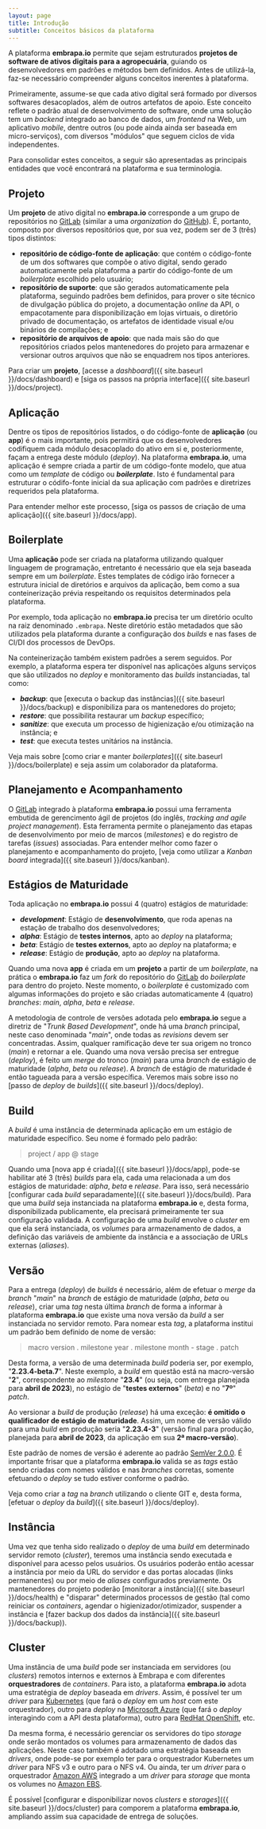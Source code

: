 ```yaml
---
layout: page
title: Introdução
subtitle: Conceitos básicos da plataforma
---
```


A plataforma **embrapa.io** permite que sejam estruturados **projetos de software de ativos digitais para a agropecuária**, guiando os desenvolvedores em padrões e métodos bem definidos. Antes de utilizá-la, faz-se necessário compreender alguns conceitos inerentes à plataforma.

Primeiramente, assume-se que cada ativo digital será formado por diversos softwares desacoplados, além de outros artefatos de apoio. Este conceito reflete o padrão atual de desenvolvimento de software, onde uma solução tem um _backend_ integrado ao banco de dados, um _frontend_ na Web, um aplicativo _mobile_, dentre outros (ou pode ainda ainda ser baseada em micro-serviços), com diversos "módulos" que seguem ciclos de vida independentes.

Para consolidar estes conceitos, a seguir são apresentadas as principais entidades que você encontrará na plataforma e sua terminologia.

## Projeto

Um **projeto** de ativo digital no **embrapa.io** corresponde a um grupo de repositórios no [GitLab](https://git.embrapa.io) (similar a uma _organization_ do [GitHub](https://github.com)). É, portanto, composto por diversos repositórios que, por sua vez, podem ser de 3 (três) tipos distintos:

- **repositório de código-fonte de aplicação**: que contém o código-fonte de um dos softwares que compõe o ativo digital, sendo gerado automaticamente pela plataforma a partir do código-fonte de um _boilerplate_ escolhido pelo usuário;
- **repositório de suporte**: que são gerados automaticamente pela plataforma, seguindo padrões bem definidos, para prover o site técnico de divulgação pública do projeto, a documentação _online_ da API, o empacotamente para disponibilização em lojas virtuais, o diretório privado de documentação, os artefatos de identidade visual e/ou binários de compilações; e
- **repositório de arquivos de apoio**: que nada mais são do que repositórios criados pelos mantenedores do projeto para armazenar e versionar outros arquivos que não se enquadrem nos tipos anteriores.

Para criar um **projeto**, [acesse a _dashboard_]({{ site.baseurl }}/docs/dashboard) e [siga os passos na própria interface]({{ site.baseurl }}/docs/project).

## Aplicação

Dentre os tipos de repositórios listados, o do código-fonte de **aplicação** (ou **app**) é o mais importante, pois permitirá que os desenvolvedores codifiquem cada módulo desacoplado do ativo em si e, posteriormente, façam a entrega deste módulo (_deploy_). Na plataforma **embrapa.io**, uma aplicação é sempre criada a partir de um código-fonte modelo, que atua como um _template_ de código ou **_boilerplate_**. Isto é fundamental para estruturar o códifo-fonte inicial da sua aplicação com padrões e diretrizes requeridos pela plataforma.

Para entender melhor este processo, [siga os passos de criação de uma aplicação]({{ site.baseurl }}/docs/app).

## Boilerplate

Uma **aplicação** pode ser criada na plataforma utilizando qualquer linguagem de programação, entretanto é necessário que ela seja baseada sempre em um _boilerplate_. Estes templates de código irão fornecer a estrutura inicial de diretórios e arquivos da aplicação, bem como a sua conteinerização prévia respeitando os requisitos determinados pela plataforma.

Por exemplo, toda aplicação no **embrapa.io** precisa ter um diretório oculto na raiz denominado ```.embrapa```. Neste diretório estão metadados que são utilizados pela plataforma durante a configuração dos _builds_ e nas fases de CI/DI dos processos de DevOps.

Na conteinerização também existem padrões a serem seguidos. Por exemplo, a plataforma espera ter disponível nas aplicações alguns serviços que são utilizados no _deploy_ e monitoramento das _builds_ instanciadas, tal como:

- **_backup_**: que [executa o backup das instâncias]({{ site.baseurl }}/docs/backup) e disponibiliza para os mantenedores do projeto;
- **_restore_**: que possibilita restaurar um _backup_ específico;
- **_sanitize_**: que executa um processo de higienização e/ou otimização na instância; e
- **_test_**: que executa testes unitários na instância.

Veja mais sobre [como criar e manter _boilerplates_]({{ site.baseurl }}/docs/boilerplate) e seja assim um colaborador da plataforma.

## Planejamento e Acompanhamento

O [GitLab](https://git.embrapa.io) integrado à plataforma **embrapa.io** possui uma ferramenta embutida de gerencimento ágil de projetos (do inglês, _tracking and agile project management_). Esta ferramenta permite o planejamento das etapas de desenvolvimento por meio de marcos (_milestones_) e do registro de tarefas (_issues_) associadas. Para entender melhor como fazer o planejamento e acompanhamento do projeto, [veja como utilizar a _Kanban board_ integrada]({{ site.baseurl }}/docs/kanban).

## Estágios de Maturidade

Toda aplicação no **embrapa.io** possui 4 (quatro) estágios de maturidade:

- **_development_**: Estágio de **desenvolvimento**, que roda apenas na estação de trabalho dos desenvolvedores;
- **_alpha_**: Estágio de **testes internos**, apto ao _deploy_ na plataforma;
- **_beta_**: Estágio de **testes externos**, apto ao _deploy_ na plataforma; e
- **_release_**: Estágio de **produção**, apto ao _deploy_ na plataforma.

Quando uma nova **app** é criada em um **projeto** a partir de um _boilerplate_, na prática o **embrapa.io** faz um _fork_ do repositório do [GitLab](https://git.embrapa.io) do _boilerplate_ para dentro do projeto. Neste momento, o _boilerplate_ é customizado com algumas informações do projeto e são criadas automaticamente 4 (quatro) _branches_: _main_, _alpha_, _beta_ e _release_.

A metodologia de controle de versões adotada pelo **embrapa.io** segue a diretriz de "_Trunk Based Development_", onde há uma _branch_ principal, neste caso denominada "_main_", onde todas as _revisions_ devem ser concentradas. Assim, qualquer ramificação deve ter sua origem no tronco (_main_) e retornar a ele. Quando uma nova versão precisa ser entregue (_deploy_), é feito um _merge_ do tronco (_main_) para uma _branch_ de estágio de maturidade (_alpha_, _beta_ ou _release_). A _branch_ de estágio de maturidade é então tagueada para a versão específica. Veremos mais sobre isso no [passo de _deploy_ de _builds_]({{ site.baseurl }}/docs/deploy).

## Build

A _build_ é uma instância de determinada aplicação em um estágio de maturidade específico. Seu nome é formado pelo padrão:

> project / app @ stage

Quando uma [nova app é criada]({{ site.baseurl }}/docs/app), pode-se habilitar até 3 (três) _builds_ para ela, cada uma relacionada a um dos estágios de maturidade: _alpha_, _beta_ e _release_. Para isso, será necessário [configurar cada _build_ separadamente]({{ site.baseurl }}/docs/build). Para que uma _build_ seja instanciada na plataforma **embrapa.io** e, desta forma, disponibilizada publicamente, ela precisará primeiramente ter sua configuração validada. A configuração de uma _build_ envolve o _cluster_ em que ela será instanciada, os _volumes_ para armazenamento de dados, a definição das variáveis de ambiente da instância e a associação de URLs externas (_aliases_).

## Versão

Para a entrega (_deploy_) de _builds_ é necessário, além de efetuar o _merge_ da _branch_ "_main_" na _branch_ de estágio de maturidade (_alpha_, _beta_ ou _release_), criar uma _tag_ nesta última _branch_ de forma a informar à plataforma **embrapa.io** que existe uma nova versão da _build_ a ser instanciada no servidor remoto. Para nomear esta _tag_, a plataforma institui um padrão bem definido de nome de versão:

> macro version . milestone year . milestone month - stage . patch

Desta forma, a versão de uma determinada _build_ poderia ser, por exemplo, "**2.23.4-beta.7**". Neste exemplo, a _build_ em questão está na macro-versão "**2**", correspondente ao _milestone_ "**23.4**" (ou seja, com entrega planejada para **abril de 2023**), no estágio de "**testes externos**" (_beta_) e no "**7º**" _patch_.

Ao versionar a _build_ de produção (_release_) há uma exceção: **é omitido o qualificador de estágio de maturidade**. Assim, um nome de versão válido para uma _build_ em produção seria "**2.23.4-3**" (versão final para produção, planejada para **abril de 2023**, da aplicação em sua **2ª macro-versão**).

Este padrão de nomes de versão é aderente ao padrão [SemVer 2.0.0](https://semver.org/). É importante frisar que a plataforma **embrapa.io** valida se as _tags_ estão sendo criadas com nomes válidos e nas _branches_ corretas, somente efetuando o _deploy_ se tudo estiver conforme o padrão.

Veja como criar a _tag_ na _branch_ utilizando o cliente GIT e, desta forma, [efetuar o _deploy_ da _build_]({{ site.baseurl }}/docs/deploy).

## Instância

Uma vez que tenha sido realizado o _deploy_ de uma _build_ em determinado servidor remoto (_cluster_), teremos uma instância sendo executada e disponível para acesso pelos usuários. Os usuários poderão então acessar a instância por meio da URL do servidor e das portas alocadas (links permanentes) ou por meio de _aliases_ configurados previamente. Os mantenedores do projeto poderão [monitorar a instância]({{ site.baseurl }}/docs/health) e "disparar" determinados processos de gestão (tal como reiniciar os _containers_, agendar o higienizador/otimizador, suspender a instância e [fazer backup dos dados da instância]({{ site.baseurl }}/docs/backup)).

## Cluster

Uma instância de uma _build_ pode ser instanciada em servidores (ou _clusters_) remotos internos e externos à Embrapa e com diferentes **orquestradores** de _containers_. Para isto, a plataforma **embrapa.io** adota uma estratégia de _deploy_ baseada em _drivers_. Assim, é possível ter um _driver_ para [Kubernetes](https://kubernetes.io) (que fará o _deploy_ em um _host_ com este orquestrador), outro para _deploy_ na [Microsoft Azure](https://azure.microsoft.com) (que fará o _deploy_ interagindo com a API desta plataforma), outro para [RedHat OpenShift](https://www.redhat.com/pt-br/technologies/cloud-computing/openshift), etc.

Da mesma forma, é necessário gerenciar os servidores do tipo _storage_ onde serão montados os volumes para armazenamento de dados das aplicações. Neste caso também é adotado uma estratégia baseada em _drivers_, onde pode-se por exemplo ter para o orquestrador Kubernetes um _driver_ para NFS v3 e outro para o NFS v4. Ou ainda, ter um _driver_ para o orquestrador [Amazon AWS](https://aws.amazon.com) integrado a um _driver_ para _storage_ que monta os volumes no [Amazon EBS](https://docs.aws.amazon.com/AWSEC2/latest/UserGuide/AmazonEBS.html).

É possível [configurar e disponibilizar novos _clusters_ e _storages_]({{ site.baseurl }}/docs/cluster) para comporem a plataforma **embrapa.io**, ampliando assim sua capacidade de entrega de soluções.
